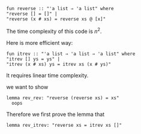 ```
fun reverse :: "'a list ⇒ 'a list" where
"reverse [] = []" |
"reverse (x # xs) = reverse xs @ [x]"
```

The time complexity of this code is $n^{2}$.

Here is more efficient way:

```
fun itrev :: "'a list ⇒ 'a list ⇒ 'a list" where
"itrev [] ys = ys" |
"itrev (x # xs) ys = itrev xs (x # ys)"
```

It requires linear time complexity.

we want to show
```
lemma rev_rev: "reverse (reverse xs) = xs"
  oops
```

Therefore we first prove the lemma that

``` 
lemma rev_itrev: "reverse xs = itrev xs []"
```

